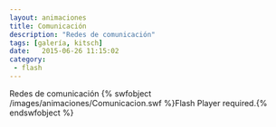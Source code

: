 ```yaml
---
layout: animaciones
title: Comunicación
description: "Redes de comunicación"
tags: [galería, kitsch]
date:   2015-06-26 11:15:02
category:
 - flash
---
```

Redes de comunicación
{% swfobject /images/animaciones/Comunicacion.swf %}Flash Player required.{% endswfobject %}
